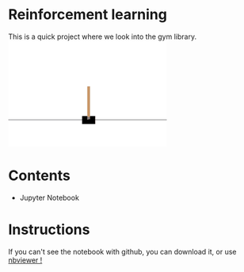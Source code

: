# Reinforcement learning
This is a quick project where we look into the gym library.
![Cartpole Image](Cartpole.png)


# Contents
- Jupyter Notebook

# Instructions
If you can't see the notebook with github, you can download it, or use <a href=https://nbviewer.jupyter.org/github/cydessole/Make-Money-ML-Project/blob/master/Week_09/DQN.ipynb>nbviewer ! </a>
